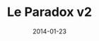 ---
title: Le Paradox v2
description: I Led the rebranding and established a style guide for the main product used by over 150K monthly users.
client:
skills:
  - Product Design
  - User Experience
  - User Interface
date: 2014-01-23
finished: true
layout: work
permalink: false
thumbnail: static/le-paradox-v2.jpg
eleventyExcludeFromCollections: true
---